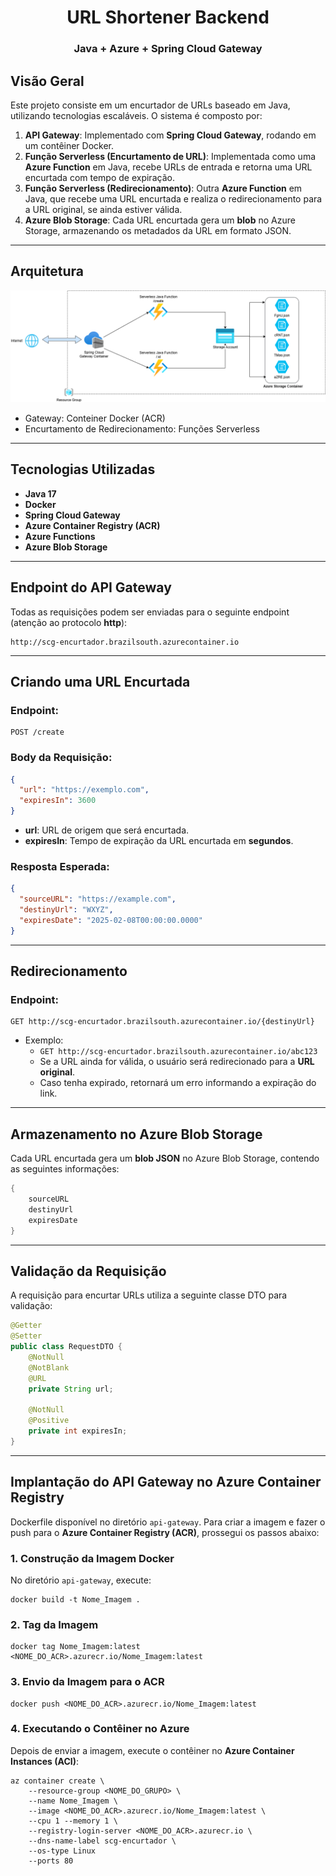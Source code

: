 <h1 align="center">
    URL Shortener Backend
</h1>
<h3 align="center">
    Java + Azure + Spring Cloud Gateway
</h3>

## Visão Geral
Este projeto consiste em um encurtador de URLs baseado em Java, utilizando tecnologias escaláveis. O sistema é composto por:

1. **API Gateway**: Implementado com **Spring Cloud Gateway**, rodando em um contêiner Docker.
2. **Função Serverless (Encurtamento de URL)**: Implementada como uma **Azure Function** em Java, recebe URLs de entrada e retorna uma URL encurtada com tempo de expiração.
3. **Função Serverless (Redirecionamento)**: Outra **Azure Function** em Java, que recebe uma URL encurtada e realiza o redirecionamento para a URL original, se ainda estiver válida.
4. **Azure Blob Storage**: Cada URL encurtada gera um **blob** no Azure Storage, armazenando os metadados da URL em formato JSON.

---

## Arquitetura
<p align="center">
    <img src="assets/azure-url-shortener.drawio.png" alt="Software Architecture">
</p>

- Gateway: Conteiner Docker (ACR)
- Encurtamento de Redirecionamento: Funções Serverless

---

## Tecnologias Utilizadas
- **Java 17**
- **Docker**
- **Spring Cloud Gateway**
- **Azure Container Registry (ACR)**
- **Azure Functions**
- **Azure Blob Storage**

---

## Endpoint do API Gateway
Todas as requisições podem ser enviadas para o seguinte endpoint (atenção ao protocolo **http**):

```
http://scg-encurtador.brazilsouth.azurecontainer.io
```

---

## Criando uma URL Encurtada
### **Endpoint:**
```
POST /create
```

### **Body da Requisição:**
```json
{
  "url": "https://exemplo.com",
  "expiresIn": 3600
}
```
- **url**: URL de origem que será encurtada.
- **expiresIn**: Tempo de expiração da URL encurtada em **segundos**.

### **Resposta Esperada:**
```json
{
  "sourceURL": "https://example.com",
  "destinyUrl": "WXYZ",
  "expiresDate": "2025-02-08T00:00:00.0000"
}
```

---

## Redirecionamento
### **Endpoint:**
```
GET http://scg-encurtador.brazilsouth.azurecontainer.io/{destinyUrl}
```

- Exemplo:
  - `GET http://scg-encurtador.brazilsouth.azurecontainer.io/abc123`
  - Se a URL ainda for válida, o usuário será redirecionado para a **URL original**.
  - Caso tenha expirado, retornará um erro informando a expiração do link.

---

## Armazenamento no Azure Blob Storage
Cada URL encurtada gera um **blob JSON** no Azure Blob Storage, contendo as seguintes informações:

```java
{
    sourceURL
    destinyUrl
    expiresDate
}
```

---

## Validação da Requisição
A requisição para encurtar URLs utiliza a seguinte classe DTO para validação:

```java
@Getter
@Setter
public class RequestDTO {
    @NotNull
    @NotBlank
    @URL
    private String url;

    @NotNull
    @Positive
    private int expiresIn;
}
```

---

## Implantação do API Gateway no Azure Container Registry
Dockerfile disponível no diretório `api-gateway`. Para criar a imagem e fazer o push para o **Azure Container Registry (ACR)**, prossegui os passos abaixo:

### **1. Construção da Imagem Docker**
No diretório `api-gateway`, execute:
```
docker build -t Nome_Imagem .
```

### **2. Tag da Imagem**
```
docker tag Nome_Imagem:latest <NOME_DO_ACR>.azurecr.io/Nome_Imagem:latest
```

### **3. Envio da Imagem para o ACR**
```
docker push <NOME_DO_ACR>.azurecr.io/Nome_Imagem:latest
```

### **4. Executando o Contêiner no Azure**
Depois de enviar a imagem, execute o contêiner no **Azure Container Instances (ACI)**:
```
az container create \
    --resource-group <NOME_DO_GRUPO> \
    --name Nome_Imagem \
    --image <NOME_DO_ACR>.azurecr.io/Nome_Imagem:latest \
    --cpu 1 --memory 1 \
    --registry-login-server <NOME_DO_ACR>.azurecr.io \
    --dns-name-label scg-encurtador \
    --os-type Linux
    --ports 80
```
